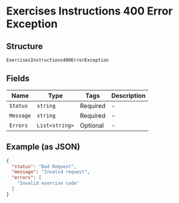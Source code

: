 
# Exercises Instructions 400 Error Exception

## Structure

`ExercisesInstructions400ErrorException`

## Fields

| Name | Type | Tags | Description |
|  --- | --- | --- | --- |
| `Status` | `string` | Required | - |
| `Message` | `string` | Required | - |
| `Errors` | `List<string>` | Optional | - |

## Example (as JSON)

```json
{
  "status": "Bad Request",
  "message": "Invalid request",
  "errors": [
    "Invalid exercise code"
  ]
}
```

